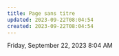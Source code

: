 ```yaml
---
title: Page sans titre
updated: 2023-09-22T08:04:54
created: 2023-09-22T08:04:54
---
```



Friday, September 22, 2023
8:04 AM
